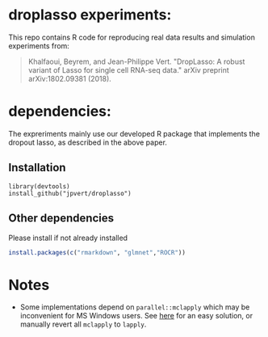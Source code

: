 # droplasso experiments: 
This repo contains R code for reproducing real data results and simulation experiments from: 
> Khalfaoui, Beyrem, and Jean-Philippe Vert. "DropLasso: A robust variant of Lasso for single cell RNA-seq data." arXiv preprint arXiv:1802.09381 (2018).


# dependencies: 
The expreriments mainly use our developed R package that implements the dropout lasso, as described in the above paper. 

## Installation
```{r}
library(devtools)
install_github("jpvert/droplasso")
```
## Other dependencies
Please install if not already installed
```r
install.packages(c("rmarkdown", "glmnet","ROCR"))
```

# Notes

- Some implementations depend on `parallel::mclapply` which may be inconvenient for MS Windows users. See [here](http://www.r-bloggers.com/implementing-mclapply-on-windows-a-primer-on-embarrassingly-parallel-computation-on-multicore-systems-with-r/) for an easy solution, or manually revert all `mclapply` to `lapply`.
